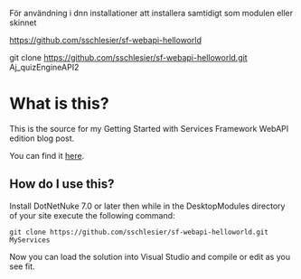 För användning i dnn installationer att installera samtidigt som modulen eller skinnet

https://github.com/sschlesier/sf-webapi-helloworld

git clone https://github.com/sschlesier/sf-webapi-helloworld.git Aj_quizEngineAPI2

# What is this? #

This is the source for my Getting Started with Services Framework WebAPI edition blog post.

You can find it [here](http://www.dotnetnuke.com/Resources/Blogs/EntryId/3500/Getting-Started-with-Services-Framework-WebAPI-Edition.aspx).

## How do I use this? ##

Install DotNetNuke 7.0 or later then while in the DesktopModules directory of your site execute the following command:

    git clone https://github.com/sschlesier/sf-webapi-helloworld.git MyServices

Now you can load the solution into Visual Studio and compile or edit as you see fit.
